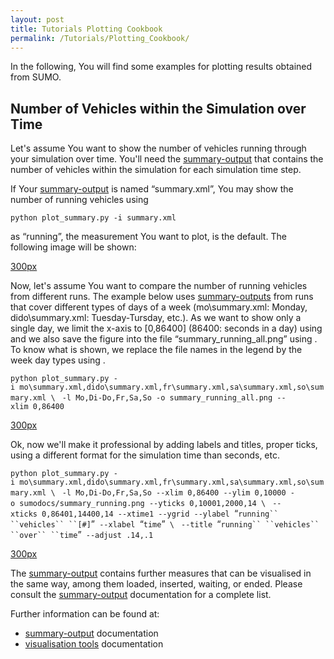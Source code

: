 ```yaml
---
layout: post
title: Tutorials Plotting Cookbook
permalink: /Tutorials/Plotting_Cookbook/
---
```


In the following, You will find some examples for plotting results obtained from SUMO.

Number of Vehicles within the Simulation over Time
--------------------------------------------------

Let's assume You want to show the number of vehicles running through your simulation over time. You'll need the [summary-output](/Simulation/Output/Summary "wikilink") that contains the number of vehicles within the simulation for each simulation time step.

If Your [summary-output](/Simulation/Output/Summary "wikilink") is named “summary.xml”, You may show the number of running vehicles using

`python plot_summary.py -i summary.xml`

as “<span class="inlxml">running</span>”, the measurement You want to plot, is the default. The following image will be shown:

[300px](/Image:summary_running_mo.png "wikilink")

Now, let's assume You want to compare the number of running vehicles from different runs. The example below uses [summary-outputs](/Simulation/Output/Summary "wikilink") from runs that cover different types of days of a week (mo\\summary.xml: Monday, dido\\summary.xml: Tuesday-Tursday, etc.). As we want to show only a single day, we limit the x-axis to \[0,86400\] (86400: seconds in a day) using and we also save the figure into the file “summary_running_all.png” using . To know what is shown, we replace the file names in the legend by the week day types using .

`python plot_summary.py -i mo\summary.xml,dido\summary.xml,fr\summary.xml,sa\summary.xml,so\summary.xml \`
` -l Mo,Di-Do,Fr,Sa,So -o summary_running_all.png --xlim 0,86400`

[300px](/Image:summary_running_all.png "wikilink")

Ok, now we'll make it professional by adding labels and titles, proper ticks, using a different format for the simulation time than seconds, etc.

`python plot_summary.py -i mo\summary.xml,dido\summary.xml,fr\summary.xml,sa\summary.xml,so\summary.xml \`
` -l Mo,Di-Do,Fr,Sa,So --xlim 0,86400 --ylim 0,10000 -o sumodocs/summary_running.png --yticks 0,10001,2000,14 \`
` --xticks 0,86401,14400,14 --xtime1 --ygrid --ylabel `“`running`` ``vehicles`` ``[#]`”` --xlabel `“`time`”` \`
` --title `“`running`` ``vehicles`` ``over`` ``time`”` --adjust .14,.1 `

[300px](/Image:summary_running.png "wikilink")

The [summary-output](/Simulation/Output/Summary "wikilink") contains further measures that can be visualised in the same way, among them <span class="inlxml">loaded</span>, <span class="inlxml">inserted</span>, <span class="inlxml">waiting</span>, or <span class="inlxml">ended</span>. Please consult the [summary-output](/Simulation/Output/Summary "wikilink") documentation for a complete list.

Further information can be found at:

-   [summary-output](/Simulation/Output/Summary "wikilink") documentation
-   [visualisation tools](/Tools/Visualization "wikilink") documentation

